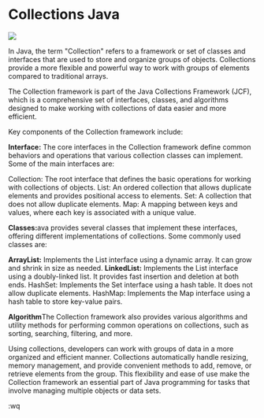 <h1>Collections Java</h1>

<img src="https://techvidvan.com/tutorials/wp-content/uploads/sites/2/2020/03/collection-framework-hierarchy-in-java.jpg">

<p>In Java, the term "Collection" refers to a framework or set of classes and interfaces that are used to store and organize groups of objects. Collections provide a more flexible and powerful way to work with groups of elements compared to traditional arrays.

</p>
<p>The Collection framework is part of the Java Collections Framework (JCF), which is a comprehensive set of interfaces, classes, and algorithms designed to make working with collections of data easier and more efficient.</p>

<p>Key components of the Collection framework include:</p>

<p><b>Interface:</b> The core interfaces in the Collection framework define common behaviors and operations that various collection classes can implement. Some of the main interfaces are:

Collection: The root interface that defines the basic operations for working with collections of objects.
List: An ordered collection that allows duplicate elements and provides positional access to elements.
Set: A collection that does not allow duplicate elements.
Map: A mapping between keys and values, where each key is associated with a unique value.</p>

<p><b>Classes:</b>ava provides several classes that implement these interfaces, offering different implementations of collections. Some commonly used classes are:

<b>ArrayList:</b> Implements the List interface using a dynamic array. It can grow and shrink in size as needed.
<b>LinkedList:</b> Implements the List interface using a doubly-linked list. It provides fast insertion and deletion at both ends.
HashSet: Implements the Set interface using a hash table. It does not allow duplicate elements.
HashMap: Implements the Map interface using a hash table to store key-value pairs.</p>

<p><b>Algorithm</b>The Collection framework also provides various algorithms and utility methods for performing common operations on collections, such as sorting, searching, filtering, and more.</p>

<p>Using collections, developers can work with groups of data in a more organized and efficient manner. Collections automatically handle resizing, memory management, and provide convenient methods to add, remove, or retrieve elements from the group. This flexibility and ease of use make the Collection framework an essential part of Java programming for tasks that involve managing multiple objects or data sets.</p>

:wq

